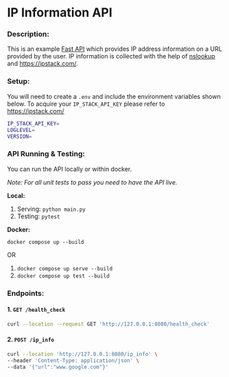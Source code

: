 # IP Information API

### Description:

This is an example [Fast API](https://fastapi.tiangolo.com/) which provides IP address information on a URL 
provided by the user. IP information is collected with the help of [nslookup](https://pypi.org/project/nslookup/) and 
https://ipstack.com/.



### Setup:
You will need to create a `.env` and include the environment variables shown below. To acquire your `IP_STACK_API_KEY` 
please refer to https://ipstack.com/


```bash
IP_STACK_API_KEY=
LOGLEVEL=
VERSION=
```

### API Running & Testing:

You can run the API locally or within docker.

_Note: For all unit tests to pass you need to have the API live._ 

**Local:**

1. Serving: `python main.py`
2. Testing: `pytest`

**Docker:**

`docker compose up --build`

OR 

1. `docker compose up serve --build`
2. `docker compose up test --build`


### Endpoints:

#### 1. `GET /health_check`
```bash
curl --location --request GET 'http://127.0.0.1:8080/health_check'
```
 

#### 2. `POST /ip_info `

```bash
curl --location 'http://127.0.0.1:8080/ip_info' \
--header 'Content-Type: application/json' \
--data '{"url":"www.google.com"}'
```
